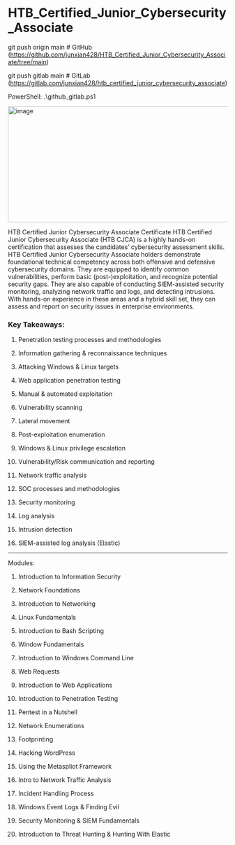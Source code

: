 ﻿# HTB_Certified_Junior_Cybersecurity_Associate

git push origin main # GitHub (https://github.com/junxian428/HTB_Certified_Junior_Cybersecurity_Associate/tree/main)

git push gitlab main # GitLab (https://gitlab.com/junxian428/htb_certified_junior_cybersecurity_associate)

PowerShell: .\github_gitlab.ps1

<img width="628" height="265" alt="image" src="https://github.com/user-attachments/assets/84c6326c-435b-411c-ac17-0ff2c19e5468" />

HTB Certified Junior Cybersecurity Associate Certificate
HTB Certified Junior Cybersecurity Associate (HTB CJCA) is a highly hands-on certification that assesses the candidates’ cybersecurity assessment skills. HTB Certified Junior Cybersecurity Associate holders demonstrate foundational technical competency across both offensive and defensive cybersecurity domains. They are equipped to identify common vulnerabilities, perform basic (post-)exploitation, and recognize potential security gaps. They are also capable of conducting SIEM-assisted security monitoring, analyzing network traffic and logs, and detecting intrusions. With hands-on experience in these areas and a hybrid skill set, they can assess and report on security issues in enterprise environments.

<h3> Key Takeaways:</h3>

1.  Penetration testing processes and methodologies

2.  Information gathering & reconnaissance techniques

3.  Attacking Windows & Linux targets

4.  Web application penetration testing

5.  Manual & automated exploitation

6.  Vulnerability scanning

7.  Lateral movement

8.  Post-exploitation enumeration

9.  Windows & Linux privilege escalation

10. Vulnerability/Risk communication and reporting

11. Network traffic analysis

12. SOC processes and methodologies

13. Security monitoring

14. Log analysis

15. Intrusion detection

16. SIEM-assisted log analysis (Elastic)

---

Modules:

1. Introduction to Information Security

2. Network Foundations

3. Introduction to Networking

4. Linux Fundamentals

5. Introduction to Bash Scripting

6. Window Fundamentals

7. Introduction to Windows Command Line

8. Web Requests

9. Introduction to Web Applications

10. Introduction to Penetration Testing

11. Pentest in a Nutshell

12. Network Enumerations

13. Footprinting

14. Hacking WordPress

15. Using the Metaspliot Framework

16. Intro to Network Traffic Analysis

17. Incident Handling Process

18. Windows Event Logs & Finding Evil

19. Security Monitoring & SIEM Fundamentals

20. Introduction to Threat Hunting & Hunting With Elastic

